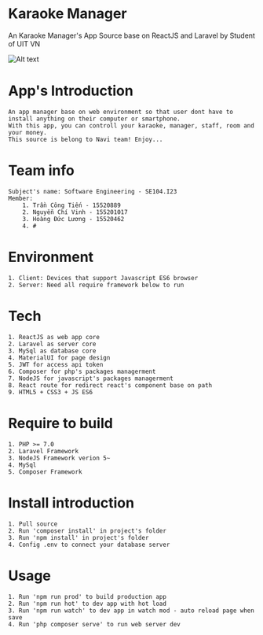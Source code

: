 # Karaoke Manager
An Karaoke Manager's App Source base on ReactJS and Laravel by Student of UIT VN

![Alt text](https://reactjs.org/logo-og.png)

# App's Introduction
    An app manager base on web environment so that user dont have to install anything on their computer or smartphone.
    With this app, you can controll your karaoke, manager, staff, room and your money.
    This source is belong to Navi team! Enjoy...

# Team info
    Subject's name: Software Engineering - SE104.I23
    Member:
        1. Trần Công Tiến - 15520889
        2. Nguyễn Chí Vinh - 155201017
        3. Hoàng Đức Lương - 15520462
        4. #

# Environment
    1. Client: Devices that support Javascript ES6 browser
    2. Server: Need all require framework below to run

# Tech
    1. ReactJS as web app core
    2. Laravel as server core
    3. MySql as database core
    4. MaterialUI for page design
    5. JWT for access api token
    6. Composer for php's packages managerment
    7. NodeJS for javascript's packages managerment
    8. React route for redirect react's component base on path
    9. HTML5 + CSS3 + JS ES6

# Require to build
    1. PHP >= 7.0
    2. Laravel Framework
    3. NodeJS Framework verion 5~
    4. MySql
    5. Composer Framework

# Install introduction
    1. Pull source
    2. Run 'composer install' in project's folder
    3. Run 'npm install' in project's folder
    4. Config .env to connect your database server

# Usage
    1. Run 'npm run prod' to build production app
    2. Run 'npm run hot' to dev app with hot load
    3. Run 'npm run watch' to dev app in watch mod - auto reload page when save
    4. Run 'php composer serve' to run web server dev

